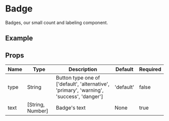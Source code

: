 # Badge
Badges, our small count and labeling component.

## Example
<div class="p-3 border rounded-2 my-3 flex">
  <v-badge text="Default" class="mr-2" />
  <v-badge type="primary" text="Default" class="mr-2" />
  <v-badge type="alternative" text="Default" class="mr-2" />
  <v-badge type="success" text="Default" class="mr-2" />
  <v-badge type="warning" text="Default" class="mr-2" />
  <v-badge type="danger" text="Default" class="mr-2" />
</div>


## Props
Name       | Type     | Description | Default | Required
---------- | -------- | ----------- | ------- | --------
type       | String   | Button type one of ['default', 'alternative', 'primary', 'warning', 'success', 'danger'] | 'default' | false
text       | [String, Number]   | Badge's text | None | true
